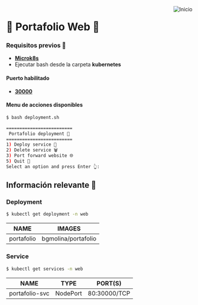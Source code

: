 <a href="README.md">
  <img
    align="right"
    src="https://img.shields.io/badge/Inicio-161b22?style=for-the-badge&logoColor=white&logo=github"
    alt="Inicio"
  />
</a>

# 💼 Portafolio Web 📱

### Requisitos previos 📝
- [**Microk8s**](https://microk8s.io/docs/getting-started)
- Ejecutar bash desde la carpeta **kubernetes**

#### Puerto habilitado
- [**30000**](http://localhost:30000)


#### Menu de acciones disponibles
```bash
$ bash deployment.sh
```
```bash
=========================
 Portafolio deployment 💼
=========================
1) Deploy service 🚀
2) Delete service 🗑️
3) Port forward website 🌐
5) Quit 👋
Select an option and press Enter 👆: 
```

<!-- ### Demo 🎬
<img width="500" src="./demo/kubernetes.gif"/> -->


## Información relevante 📑
### Deployment
```bash
$ kubectl get deployment -n web
```
| NAME       | IMAGES              |
| ---------- | ------------------- |
| portafolio | bgmolina/portafolio |


### Service
```bash
$ kubectl get services -n web
```
| NAME           | TYPE     | PORT(S)      |
| -------------- | -------- | ------------ |
| portafolio-svc | NodePort | 80:30000/TCP |
